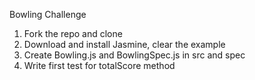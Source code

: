 Bowling Challenge

1. Fork the repo and clone
2. Download and install Jasmine, clear the example
3. Create Bowling.js and BowlingSpec.js in src and spec
4. Write first test for totalScore method

